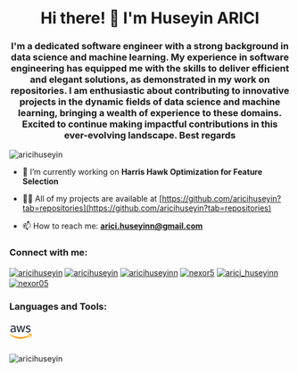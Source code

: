 <h1 align="center">Hi there! 👋 I'm Huseyin ARICI</h1>
<h3 align="center">I'm a dedicated software engineer with a strong background in data science and machine learning. My experience in software engineering has equipped me with the skills to deliver efficient and elegant solutions, as demonstrated in my work on repositories. I am enthusiastic about contributing to innovative projects in the dynamic fields of data science and machine learning, bringing a wealth of experience to these domains. Excited to continue making impactful contributions in this ever-evolving landscape. Best regards</h3>

<p align="left"> <img src="https://komarev.com/ghpvc/?username=aricihuseyin&label=Profile%20views&color=0e75b6&style=flat" alt="aricihuseyin" /> </p>

- 🔭 I’m currently working on **Harris Hawk Optimization for Feature Selection**

- 👨‍💻 All of my projects are available at [https://github.com/aricihuseyin?tab=repositories](https://github.com/aricihuseyin?tab=repositories)

- 📫 How to reach me: **arici.huseyinn@gmail.com**

<h3 align="left">Connect with me:</h3>
<p align="left">
<a href="https://dev.to/aricihuseyin" target="blank"><img align="center" src="https://raw.githubusercontent.com/rahuldkjain/github-profile-readme-generator/master/src/images/icons/Social/devto.svg" alt="aricihuseyin" height="30" width="40" /></a>
<a href="https://twitter.com/aricihuseyin" target="blank"><img align="center" src="https://raw.githubusercontent.com/rahuldkjain/github-profile-readme-generator/master/src/images/icons/Social/twitter.svg" alt="aricihuseyin" height="30" width="40" /></a>
<a href="https://linkedin.com/in/aricihuseyinn" target="blank"><img align="center" src="https://raw.githubusercontent.com/rahuldkjain/github-profile-readme-generator/master/src/images/icons/Social/linked-in-alt.svg" alt="aricihuseyinn" height="30" width="40" /></a>
<a href="https://kaggle.com/nexor5" target="blank"><img align="center" src="https://raw.githubusercontent.com/rahuldkjain/github-profile-readme-generator/master/src/images/icons/Social/kaggle.svg" alt="nexor5" height="30" width="40" /></a>
<a href="https://www.hackerrank.com/arici_huseyinn" target="blank"><img align="center" src="https://raw.githubusercontent.com/rahuldkjain/github-profile-readme-generator/master/src/images/icons/Social/hackerrank.svg" alt="arici_huseyinn" height="30" width="40" /></a>
<a href="https://www.leetcode.com/nexor05" target="blank"><img align="center" src="https://raw.githubusercontent.com/rahuldkjain/github-profile-readme-generator/master/src/images/icons/Social/leet-code.svg" alt="nexor05" height="30" width="40" /></a>
</p>

<h3 align="left">Languages and Tools:</h3>
<p align="left"> 
<a href="https://aws.amazon.com" target="_blank" rel="noreferrer"> <img src="https://raw.githubusercontent.com/devicons/devicon/master/icons/amazonwebservices/amazonwebservices-original-wordmark.svg" alt="aws" width="40" height="40"/> </a>
<!-- Add other technologies and languages here -->
</p>

<p><img align="center" src="https://github-readme-stats.vercel.app/api/top-langs?username=aricihuseyin&show_icons=true&locale=en&layout=compact" alt="aricihuseyin" /></p>
